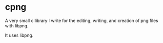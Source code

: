 cpng
====

A very small c library I write for the editing, writing, and creation of png files with libpng.

It uses libpng.
